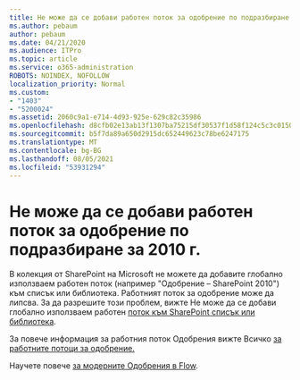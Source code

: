 ```yaml
---
title: Не може да се добави работен поток за одобрение по подразбиране за 2010 г.
ms.author: pebaum
author: pebaum
ms.date: 04/21/2020
ms.audience: ITPro
ms.topic: article
ms.service: o365-administration
ROBOTS: NOINDEX, NOFOLLOW
localization_priority: Normal
ms.custom:
- "1403"
- "5200024"
ms.assetid: 2060c9a1-e714-4d93-925e-629c82c35986
ms.openlocfilehash: d8cfb02e13ab13f1307ba75215df30537f1d58f124c5c3c015037eae2b00c35c
ms.sourcegitcommit: b5f7da89a650d2915dc652449623c78be6247175
ms.translationtype: MT
ms.contentlocale: bg-BG
ms.lasthandoff: 08/05/2021
ms.locfileid: "53931294"
---
```

# <a name="cant-add-default-2010-approval-workflow"></a>Не може да се добави работен поток за одобрение по подразбиране за 2010 г.

В колекция от SharePoint на Microsoft не можете да добавите глобално използваем работен поток (например "Одобрение – SharePoint 2010") към списък или библиотека. Работният поток за одобрение може да липсва. За да разрешите този проблем, вижте Не може да се добави глобално използваем работен [поток към SharePoint списък или библиотека](https://support.microsoft.com/help/4467263/sharepoint-designer-2013-shows-empty-wfpub-library).

За повече информация за работния поток Одобрения вижте Всичко [за работните потоци за одобрение.](https://support.office.com/article/All-about-Approval-workflows-078C5A89-821F-44A9-9530-40BB34F9F742) 
 
Научете повече [за модерните Одобрения в Flow](https://flow.microsoft.com/blog/introducing-modern-approvals). 
  
